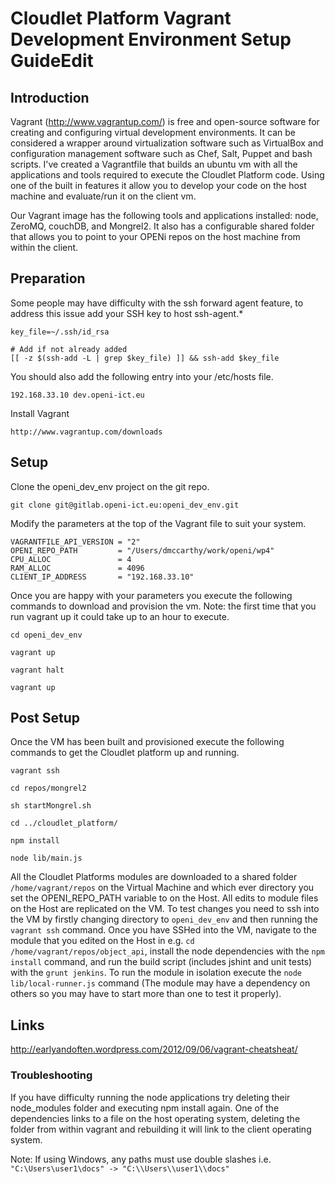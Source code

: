 # Cloudlet Platform Vagrant Development Environment Setup GuideEdit

## Introduction

Vagrant (http://www.vagrantup.com/) is free and open-source software for creating and configuring virtual development environments. It can be considered a wrapper around virtualization software such as VirtualBox and configuration management software such as Chef, Salt, Puppet and bash scripts. I've created a Vagrantfile that builds an ubuntu vm with all the applications and tools required to execute the Cloudlet Platform code. Using one of the built in features it allow you to develop your code on the host machine and evaluate/run it on the client vm.

Our Vagrant image has the following tools and applications installed: node, ZeroMQ, couchDB, and Mongrel2. It also has a configurable shared folder that allows you to point to your OPENi repos on the host machine from within the client.


## Preparation

Some people may have difficulty with the ssh forward agent feature, to address this issue add your SSH key to host ssh-agent.*

    key_file=~/.ssh/id_rsa

    # Add if not already added
    [[ -z $(ssh-add -L | grep $key_file) ]] && ssh-add $key_file


You should also add the following entry into your /etc/hosts file.

    192.168.33.10 dev.openi-ict.eu

Install Vagrant

    http://www.vagrantup.com/downloads

## Setup

Clone the openi_dev_env project on the git repo.

    git clone git@gitlab.openi-ict.eu:openi_dev_env.git


Modify the parameters at the top of the Vagrant file to suit your system.

    VAGRANTFILE_API_VERSION = "2"
    OPENI_REPO_PATH         = "/Users/dmccarthy/work/openi/wp4"
    CPU_ALLOC               = 4
    RAM_ALLOC               = 4096
    CLIENT_IP_ADDRESS       = "192.168.33.10"

Once you are happy with your parameters you execute the following commands to download and provision the vm. Note: the first time that you run vagrant up it could take up to an hour to execute.

    cd openi_dev_env

    vagrant up

    vagrant halt

    vagrant up


## Post Setup

Once the VM has been built and provisioned execute the following commands to get the Cloudlet platform up and running.

    vagrant ssh

    cd repos/mongrel2

    sh startMongrel.sh

    cd ../cloudlet_platform/

    npm install

    node lib/main.js

All the Cloudlet Platforms modules are downloaded to a shared folder `/home/vagrant/repos` on the Virtual Machine and which ever directory you set the OPENI_REPO_PATH variable to on the Host. All edits to module files on the Host are replicated on the VM. To test changes you need to ssh into the VM by firstly changing directory to `openi_dev_env` and then running the `vagrant ssh` command. Once you have SSHed into the VM, navigate to the module that you edited on the Host in e.g. `cd /home/vagrant/repos/object_api`, install the node dependencies with the `npm install` command, and run the build script (includes jshint and unit tests) with the `grunt jenkins`. To run the module in isolation execute the `node lib/local-runner.js` command (The module may have a dependency on others so you may have to start more than one to test it properly).



## Links
http://earlyandoften.wordpress.com/2012/09/06/vagrant-cheatsheat/


### Troubleshooting

If you have difficulty running the node applications try deleting their node_modules folder and executing npm install again. One of the dependencies links to a file on the host operating system, deleting the folder from within vagrant and rebuilding it will link to the client operating system.

Note: If using Windows, any paths must use double slashes i.e. `"C:\Users\user1\docs" -> "C:\\Users\\user1\\docs"`